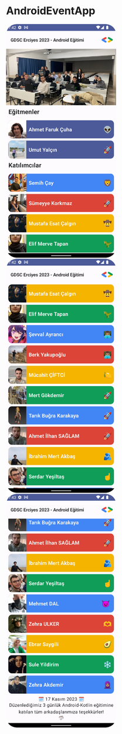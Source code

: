 # AndroidEventApp
<img src="./ss/ss1.png" alt="Image 1" width="300"/> <img src="./ss/ss2.png" alt="Image 2" width="300"/> <img src="./ss/ss3.png" alt="Image 3" width="300"/>
